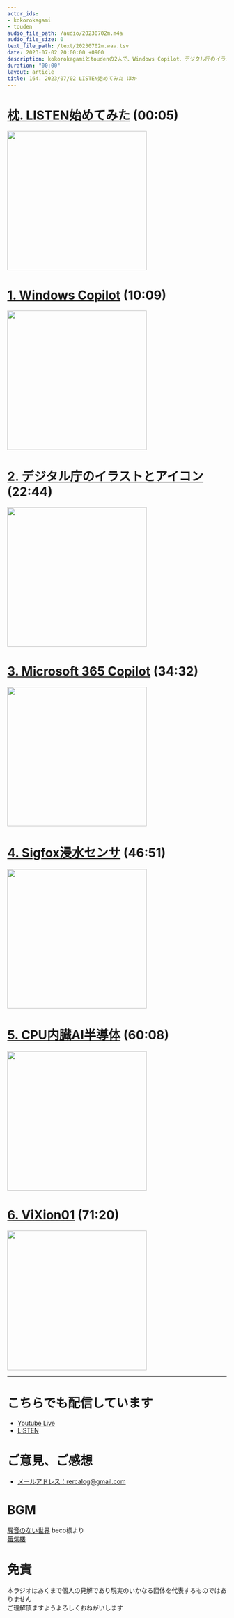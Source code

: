```yaml
---
actor_ids:
- kokorokagami
- touden
audio_file_path: /audio/20230702m.m4a
audio_file_size: 0
text_file_path: /text/20230702m.wav.tsv
date: 2023-07-02 20:00:00 +0900
description: kokorokagamiとtoudenの2人で、Windows Copilot、デジタル庁のイラストとアイコン など について話しました。
duration: "00:00"
layout: article
title: 164. 2023/07/02 LISTEN始めてみた ほか
---
```


# [枕. LISTEN始めてみた](https://internet.watch.impress.co.jp/docs/interview/1509975.html) (00:05)

[<img src="https://asset.watch.impress.co.jp/img/iw/docs/1509/975/listen00_l.png" width="320dp">](https://internet.watch.impress.co.jp/docs/interview/1509975.html)

# [1. Windows Copilot](https://yakiimosan.com/microsoft-windows-ai-copilot-basic/) (10:09)

[<img src="https://yakiimosan.com/wp-content/uploads/2023/05/2c1e3e5c49176f1088c49f8c56e12f30-768x631.jpg" width="320dp">](https://yakiimosan.com/microsoft-windows-ai-copilot-basic/)

# [2. デジタル庁のイラストとアイコン](https://forest.watch.impress.co.jp/docs/news/1512111.html) (22:44)

[<img src="https://asset.watch.impress.co.jp/img/wf/docs/1512/111/image1_l.png" width="320dp">](https://forest.watch.impress.co.jp/docs/news/1512111.html)

# [3. Microsoft 365 Copilot](https://blog.cloudnative.co.jp/17975/) (34:32)

[<img src="https://blog.cloudnative.co.jp/wp-content/uploads/2023/06/image-34-1920x1008.png" width="320dp">](https://blog.cloudnative.co.jp/17975/)

# [4. Sigfox浸水センサ](https://iotnews.jp/smart-city/228224/) (46:51)

[<img src="https://iotnews.jp/wp-content/uploads/53-11.jpg" width="320dp">](https://iotnews.jp/smart-city/228224/)

# [5. CPU内臓AI半導体](https://news.mynavi.jp/techplus/article/20230626-2713193/) (60:08)

[<img src="https://news.mynavi.jp/techplus/article/20230626-2713193/images/001.jpg/webp" width="320dp">](https://news.mynavi.jp/techplus/article/20230626-2713193/)

# [6. ViXion01](https://www.itmedia.co.jp/news/articles/2306/29/news176.html) (71:20)

[<img src="https://image.itmedia.co.jp/news/articles/2306/29/ts0153_vixion05.jpg" width="320dp">](https://www.itmedia.co.jp/news/articles/2306/29/news176.html)

___

# こちらでも配信しています
- [Youtube Live](https://www.youtube.com/@recalog)
- [LISTEN](https://listen.style/p/recalog)

# ご意見、ご感想
- [メールアドレス：rercalog@gmail.com](rercalog@gmail.com)

# BGM

[騒音のない世界](http://noiselessworld.net/) beco様より  
[蜃気楼](https://soundcloud.com/baron1_3/shinkirou)  

# 免責
本ラジオはあくまで個人の見解であり現実のいかなる団体を代表するものではありません  
ご理解頂ますようよろしくおねがいします  
